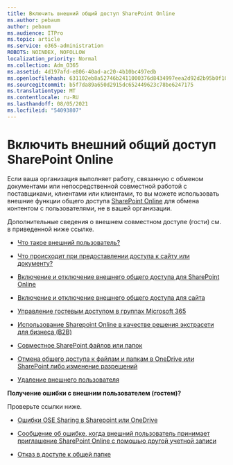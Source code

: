```yaml
---
title: Включить внешний общий доступ SharePoint Online
ms.author: pebaum
author: pebaum
ms.audience: ITPro
ms.topic: article
ms.service: o365-administration
ROBOTS: NOINDEX, NOFOLLOW
localization_priority: Normal
ms.collection: Adm_O365
ms.assetid: 4d197afd-e806-40ad-ac20-4b10bc497edb
ms.openlocfilehash: 631102eb8a52746b2411000376d8434997eea2d92d2b95b0f102acf2a75f9d2d
ms.sourcegitcommit: b5f7da89a650d2915dc652449623c78be6247175
ms.translationtype: MT
ms.contentlocale: ru-RU
ms.lasthandoff: 08/05/2021
ms.locfileid: "54093807"
---
```

# <a name="enable-external-sharing-in-sharepoint-online"></a>Включить внешний общий доступ SharePoint Online

Если ваша организация выполняет работу, связанную с обменом документами или непосредственной совместной работой с поставщиками, клиентами или клиентами, то вы можете использовать внешние функции общего доступа [SharePoint Online](https://docs.microsoft.com/sharepoint/external-sharing-overview) для обмена контентом с пользователями, не в вашей организации.

Дополнительные сведения о внешнем совместном доступе (гости) см. в приведенной ниже ссылке.

- [Что такое внешний пользователь?](https://docs.microsoft.com/sharepoint/external-sharing-overview#what-is-an-external-user)

- [Что происходит при предоставлении доступа к сайту или документу?](https://docs.microsoft.com/sharepoint/external-sharing-overview#what-happens-when-i-share-a-site-or-document)

- [Включение и отключение внешнего общего доступа для SharePoint Online](https://docs.microsoft.com/sharepoint/turn-external-sharing-on-or-off)

- [Включение и отключение внешнего общего доступа для сайта](https://docs.microsoft.com/sharepoint/change-external-sharing-site)

- [Управление гостевым доступом в группах Microsoft 365](https://docs.microsoft.com/microsoft-365/admin/create-groups/manage-guest-access-in-groups)

- [Использование Sharepoint Online в качестве решения экстрасети для бизнеса (B2B)](https://docs.microsoft.com/sharepoint/create-b2b-extranet)

- [Совместное SharePoint файлов или папок](https://support.office.com/article/share-sharepoint-files-or-folders-1fe37332-0f9a-4719-970e-d2578da4941c)

- [Отмена общего доступа к файлам и папкам в OneDrive или SharePoint либо изменение разрешений](https://support.office.com/article/stop-sharing-onedrive-or-sharepoint-files-or-folders-or-change-permissions-0a36470f-d7fe-40a0-bd74-0ac6c1e13323)

- [Удаление внешнего пользователя](https://docs.microsoft.com/sharepoint/remove-users#delete-a-guest-from-the-microsoft-365-admin-center)

**Получение ошибки с внешним пользователем (гостем)?**

Проверьте ссылки ниже. 

- [Ошибки OSE Sharing в Sharepoint или OneDrive](https://docs.microsoft.com/sharepoint/sharepoint-onedrive-error-message)

- [Сообщение об ошибке, когда внешний пользователь принимает приглашение SharePoint Online с помощью другой учетной записи](https://docs.microsoft.com/sharepoint/support/sharing-and-permissions/error-when-external-user-accepts-an-invitation-by-using-another-account)

- [Отказ в доступе к общей папке](https://docs.microsoft.com/sharepoint/support/sharing-and-permissions/cannot-access-shared-folder)

